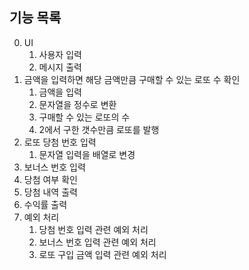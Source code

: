 ## 기능 목록

0. UI
    1. 사용자 입력
    2. 메시지 출력
1. 금액을 입력하면 해당 금액만큼 구매할 수 있는 로또 수 확인
    1. 금액을 입력
    2. 문자열을 정수로 변환
    3. 구매할 수 있는 로또의 수
    4. 2에서 구한 갯수만큼 로또를 발행
2. 로또 당첨 번호 입력
    1. 문자열 입력을 배열로 변경
3. 보너스 번호 입력
4. 당첨 여부 확인
5. 당첨 내역 출력
6. 수익률 출력
7. 예외 처리
    1. 당첨 번호 입력 관련 예외 처리
    2. 보너스 번호 입력 관련 예외 처리
    2. 로또 구입 금액 입력 관련 예외 처리